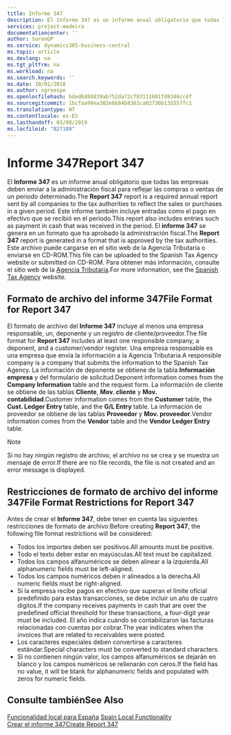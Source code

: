 ```yaml
---
title: Informe 347
description: El Informe 347 es un informe anual obligatorio que todas las empresas deben enviar a la administración fiscal para reflejar las compras o ventas de un periodo determinado. Este informe también incluye entradas como el pago en efectivo que se recibió en el período.
services: project-madeira
documentationcenter: ''
author: SorenGP
ms.service: dynamics365-business-central
ms.topic: article
ms.devlang: na
ms.tgt_pltfrm: na
ms.workload: na
ms.search.keywords: ''
ms.date: 10/01/2018
ms.author: sgroespe
ms.openlocfilehash: bded6d84839ab752da72cf83111601fd8346ccdf
ms.sourcegitcommit: 1bcfaa99ea302e6b84b8361ca02730b135557fc1
ms.translationtype: HT
ms.contentlocale: es-ES
ms.lasthandoff: 03/08/2019
ms.locfileid: "827109"
---
```

# <a name="report-347"></a><span data-ttu-id="10fdc-104">Informe 347</span><span class="sxs-lookup"><span data-stu-id="10fdc-104">Report 347</span></span>
<span data-ttu-id="10fdc-105">El **Informe 347** es un informe anual obligatorio que todas las empresas deben enviar a la administración fiscal para reflejar las compras o ventas de un periodo determinado.</span><span class="sxs-lookup"><span data-stu-id="10fdc-105">The **Report 347** report is a required annual report sent by all companies to the tax authorities to reflect the sales or purchases in a given period.</span></span> <span data-ttu-id="10fdc-106">Este informe también incluye entradas como el pago en efectivo que se recibió en el período.</span><span class="sxs-lookup"><span data-stu-id="10fdc-106">This report also includes entries such as payment in cash that was received in the period.</span></span> <span data-ttu-id="10fdc-107">El **informe 347** se genera en un formato que ha aprobado la administración fiscal.</span><span class="sxs-lookup"><span data-stu-id="10fdc-107">The **Report 347** report is generated in a format that is approved by the tax authorities.</span></span> <span data-ttu-id="10fdc-108">Este archivo puede cargarse en el sitio web de la Agencia Tributaria o enviarse en CD-ROM.</span><span class="sxs-lookup"><span data-stu-id="10fdc-108">This file can be uploaded to the Spanish Tax Agency website or submitted on CD-ROM.</span></span> <span data-ttu-id="10fdc-109">Para obtener más información, consulte el sitio web de la [Agencia Tributaria](https://www.agenciatributaria.es/AEAT.internet/en_gb/Inicio.shtml).</span><span class="sxs-lookup"><span data-stu-id="10fdc-109">For more information, see the [Spanish Tax Agency](https://www.agenciatributaria.es/AEAT.internet/en_gb/Inicio.shtml) website.</span></span>  

## <a name="file-format-for-report-347"></a><span data-ttu-id="10fdc-110">Formato de archivo del informe 347</span><span class="sxs-lookup"><span data-stu-id="10fdc-110">File Format for Report 347</span></span>  
<span data-ttu-id="10fdc-111">El formato de archivo del **Informe 347** incluye al menos una empresa responsable, un, deponente y un registro de cliente/proveedor.</span><span class="sxs-lookup"><span data-stu-id="10fdc-111">The file format for **Report 347** includes at least one responsible company, a deponent, and a customer/vendor register.</span></span> <span data-ttu-id="10fdc-112">Una empresa responsable es una empresa que envía la información a la Agencia Tributaria.</span><span class="sxs-lookup"><span data-stu-id="10fdc-112">A responsible company is a company that submits the information to the Spanish Tax Agency.</span></span> <span data-ttu-id="10fdc-113">La información de deponente se obtiene de la tabla **Información empresa** y del formulario de solicitud.</span><span class="sxs-lookup"><span data-stu-id="10fdc-113">Deponent information comes from the **Company Information** table and the request form.</span></span> <span data-ttu-id="10fdc-114">La información de cliente se obtiene de las tablas **Cliente**, **Mov. cliente** y **Mov. contabilidad**.</span><span class="sxs-lookup"><span data-stu-id="10fdc-114">Customer information comes from the **Customer** table, the **Cust. Ledger Entry** table, and the **G/L Entry** table.</span></span> <span data-ttu-id="10fdc-115">La información de proveedor se obtiene de las tablas **Proveedor** y **Mov. proveedor**.</span><span class="sxs-lookup"><span data-stu-id="10fdc-115">Vendor information comes from the **Vendor** table and the **Vendor Ledger Entry** table.</span></span>  

> [!NOTE]  
>  <span data-ttu-id="10fdc-116">Si no hay ningún registro de archivo, el archivo no se crea y se muestra un mensaje de error.</span><span class="sxs-lookup"><span data-stu-id="10fdc-116">If there are no file records, the file is not created and an error message is displayed.</span></span>  

## <a name="file-format-restrictions-for-report-347"></a><span data-ttu-id="10fdc-117">Restricciones de formato de archivo del informe 347</span><span class="sxs-lookup"><span data-stu-id="10fdc-117">File Format Restrictions for Report 347</span></span>  
<span data-ttu-id="10fdc-118">Antes de crear el **Informe 347**, debe tener en cuenta las siguientes restricciones de formato de archivo:</span><span class="sxs-lookup"><span data-stu-id="10fdc-118">Before creating **Report 347**, the following file format restrictions will be considered:</span></span>  

- <span data-ttu-id="10fdc-119">Todos los importes deben ser positivos.</span><span class="sxs-lookup"><span data-stu-id="10fdc-119">All amounts must be positive.</span></span>  
- <span data-ttu-id="10fdc-120">Todo el texto deber estar en mayúsculas.</span><span class="sxs-lookup"><span data-stu-id="10fdc-120">All text must be capitalized.</span></span>  
- <span data-ttu-id="10fdc-121">Todos los campos alfanuméricos se deben alinear a la izquierda.</span><span class="sxs-lookup"><span data-stu-id="10fdc-121">All alphanumeric fields must be left-aligned.</span></span>  
- <span data-ttu-id="10fdc-122">Todos los campos numéricos deben ir alineados a la derecha.</span><span class="sxs-lookup"><span data-stu-id="10fdc-122">All numeric fields must be right-aligned.</span></span>  
- <span data-ttu-id="10fdc-123">Si la empresa recibe pagos en efectivo que superan el límite oficial predefinido para estas transacciones, se debe incluir un año de cuatro dígitos.</span><span class="sxs-lookup"><span data-stu-id="10fdc-123">If the company receives payments in cash that are over the predefined official threshold for these transactions, a four-digit year must be included.</span></span> <span data-ttu-id="10fdc-124">El año indica cuándo se contabilizaron las facturas relacionadas con cuentas por cobrar.</span><span class="sxs-lookup"><span data-stu-id="10fdc-124">The year indicates when the invoices that are related to receivables were posted.</span></span>  
- <span data-ttu-id="10fdc-125">Los caracteres especiales deben convertirse a caracteres estándar.</span><span class="sxs-lookup"><span data-stu-id="10fdc-125">Special characters must be converted to standard characters.</span></span>  
- <span data-ttu-id="10fdc-126">Si no contienen ningún valor, los campos alfanuméricos se dejarán en blanco y los campos numéricos se rellenarán con ceros.</span><span class="sxs-lookup"><span data-stu-id="10fdc-126">If the field has no value, it will be blank for alphanumeric fields and populated with zeros for numeric fields.</span></span>  

## <a name="see-also"></a><span data-ttu-id="10fdc-127">Consulte también</span><span class="sxs-lookup"><span data-stu-id="10fdc-127">See Also</span></span>  
 <span data-ttu-id="10fdc-128">[Funcionalidad local para España](spain-local-functionality.md) </span><span class="sxs-lookup"><span data-stu-id="10fdc-128">[Spain Local Functionality](spain-local-functionality.md) </span></span>  
 [<span data-ttu-id="10fdc-129">Crear el informe 347</span><span class="sxs-lookup"><span data-stu-id="10fdc-129">Create Report 347</span></span>](how-to-create-report-347.md)
